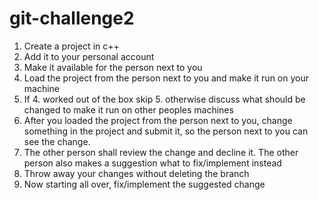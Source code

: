 # git-challenge2

1. Create a project in c++
2. Add it to your personal account
3. Make it available for the person next to you
4. Load the project from the person next to you and make it run on your machine
5. If 4. worked out of the box skip 5. otherwise discuss what should be changed to make it run on other peoples machines
6. After you loaded the project from the person next to you, change something in the project and submit it, so the person next to you can see the change.
7. The other person shall review the change and decline it. The other person also makes a suggestion what to fix/implement instead
8. Throw away your changes without deleting the branch
9. Now starting all over, fix/implement the suggested change